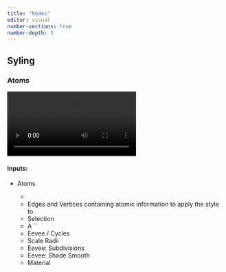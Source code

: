```yaml
---
title: "Nodes"
editor: visual
number-sections: true
number-depth: 3
---
```


## Syling

### Atoms

![Screenshot of `MN_style_atoms`](videos/style_atoms.mp4)

#### Inputs:

 - Atoms
    
      - 
      - Edges and Vertices containing atomic information to apply the style to.
    - Selection
    - A ``
    - Eevee / Cycles
    - Scale Radii
    - Eevee: Subdivisions
    - Eevee: Shade Smooth
    - Material

